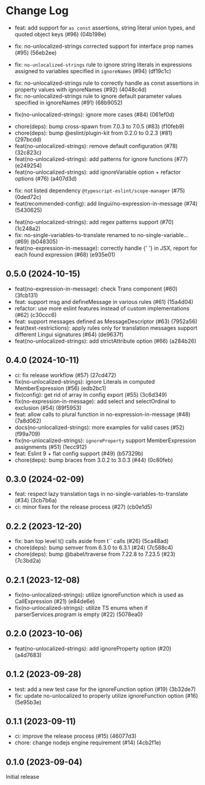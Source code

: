 # Change Log

- feat: add support for `as const` assertions, string literal union types, and quoted object keys (#96) (04b198e)

* fix: no-unlocalized-strings corrected support for interface prop names (#95) (56eb2ee)

- fix: `no-unlocalized-strings` rule to ignore string literals in expressions assigned to variables specified in `ignoreNames` (#94) (df19c1c)

* fix: no-unlocalized-strings rule to correctly handle as const assertions in property values with ignoreNames (#92) (4048c4d)
* fix: no-unlocalized-strings rule to ignore default parameter values specified in ignoreNames (#91) (68b9052)

- fix(no-unlocalized-strings): ignore more cases (#84) (061ef0d)

* chore(deps): bump cross-spawn from 7.0.3 to 7.0.5 (#83) (f10feb9)
* chore(deps): bump @eslint/plugin-kit from 0.2.0 to 0.2.3 (#81) (297bcdd)
* feat(no-unlocalized-strings): remove default configuration (#78) (32c823c)
* feat(no-unlocalized-strings): add patterns for ignore functions (#77) (e249254)
* feat(no-unlocalized-strings): add ignoreVariable option + refactor options (#76) (a407d3d)

- fix: not listed dependency `@typescript-eslint/scope-manager` (#75) (0ded72c)
- feat(recommended-config): add lingui/no-expression-in-message (#74) (5430625)

* feat(no-unlocalized-strings): add regex patterns support (#70) (1c248a2)
* fix: no-single-variables-to-translate renamed to no-single-variable... (#69) (b048305)
* feat(no-expression-in-message): correctly handle {' '} in JSX, report for each found expression (#68) (e935e01)

## 0.5.0 (2024-10-15)

- feat(no-expression-in-message): check Trans component (#60) (3fcb131)
- feat: support msg and defineMessage in various rules (#61) (15a4d04)
- refactor: use more eslint features instead of custom implementations (#62) (c30ccc6)
- feat: support messages defined as MessageDescriptor (#63) (7952a56)
- feat(text-restrictions): apply rules only for translation messages support different Lingui signatures (#64) (de9637f)
- feat(no-unlocalized-strings): add strictAttribute option (#66) (a284b26)

## 0.4.0 (2024-10-11)

- ci: fix release workflow (#57) (27cd472)
- fix(no-unlocalized-strings): ignore Literals in computed MemberExpression (#56) (edb2bc1)
- fix(config): get rid of array in config export (#55) (3c6d349)
- fix(no-expression-in-message): add select and selectOrdinal to exclusion (#54) (89f5953)
- feat: allow calls to plural function in no-expression-in-message (#48) (7a8d062)
- docs(no-unlocalized-strings): more examples for valid cases (#52) (f99a709)
- fix(no-unlocalized-strings): `ignoreProperty` support MemberExpression assignments (#51) (1ecc912)
- feat: Eslint 9 + flat config support (#49) (b57329b)
- chore(deps): bump braces from 3.0.2 to 3.0.3 (#44) (0c80feb)

## 0.3.0 (2024-02-09)

- feat: respect lazy translation tags in no-single-variables-to-translate (#34) (3cb7b6a)
- ci: minor fixes for the release process (#27) (cb0e1d5)

## 0.2.2 (2023-12-20)

- fix: ban top level t() calls aside from t`` calls (#26) (5ca48ad)
- chore(deps): bump semver from 6.3.0 to 6.3.1 (#24) (7c588c4)
- chore(deps): bump @babel/traverse from 7.22.8 to 7.23.5 (#23) (7c3bd2a)

## 0.2.1 (2023-12-08)

- fix(no-unlocalized-strings): utilize ignoreFunction which is used as CallExpression (#21) (e84de6e)
- fix(no-unlocalized-strings): utilize TS enums when if parserServices.program is empty (#22) (5078ea0)

## 0.2.0 (2023-10-06)

- feat(no-unlocalized-strings): add ignoreProperty option (#20) (a4d7683)

## 0.1.2 (2023-09-28)

- test: add a new test case for the ignoreFunction option (#19) (3b32de7)
- fix: update no-unlocalized to properly utilize ignoreFunction option (#16) (5e95b3e)

## 0.1.1 (2023-09-11)

- ci: improve the release process (#15) (46077d3)
- chore: change nodejs engine requirement (#14) (4cb2f1e)

## 0.1.0 (2023-09-04)

Initial release
